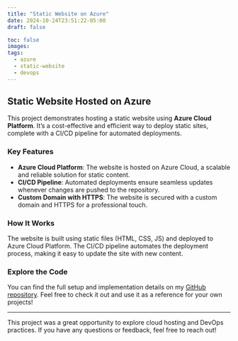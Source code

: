 ```yaml
---
title: "Static Website on Azure"
date: 2024-10-24T23:51:22-05:00
draft: false

toc: false
images:
tags:
  - azure
  - static-website
  - devops
---
```


## Static Website Hosted on Azure

This project demonstrates hosting a static website using **Azure Cloud Platform**. It’s a cost-effective and efficient way to deploy static sites, complete with a CI/CD pipeline for automated deployments.

### Key Features
- **Azure Cloud Platform**: The website is hosted on Azure Cloud, a scalable and reliable solution for static content.
- **CI/CD Pipeline**: Automated deployments ensure seamless updates whenever changes are pushed to the repository.
- **Custom Domain with HTTPS**: The website is secured with a custom domain and HTTPS for a professional touch.

### How It Works
The website is built using static files (HTML, CSS, JS) and deployed to Azure Cloud Platform. The CI/CD pipeline automates the deployment process, making it easy to update the site with new content.

### Explore the Code
You can find the full setup and implementation details on my [GitHub repository](https://github.com/kneeble/staticwebsiteazure). Feel free to check it out and use it as a reference for your own projects!

---

This project was a great opportunity to explore cloud hosting and DevOps practices. If you have any questions or feedback, feel free to reach out!
